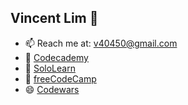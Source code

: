 
## Vincent Lim 👋
- 📫 Reach me at: v40450@gmail.com
- 🌱 [Codecademy](https://www.codecademy.com/profiles/v40450)
- 🔭 [SoloLearn](https://www.sololearn.com/Profile/19714925)
- 🔭 [freeCodeCamp](https://www.freecodecamp.org/v40450)
-  😄 [Codewars](https://www.codewars.com/users/v40450)
<!--
**v40450/v40450** is a ✨ _special_ ✨ repository because its `README.md` (this file) appears on your GitHub profile.

Here are some ideas to get you started:

- 🔭 I’m currently working on ...
- 🌱 I’m currently learning ...
- 👯 I’m looking to collaborate on ...
- 🤔 I’m looking for help with ...
- 💬 Ask me about ...
- 📫 How to reach me: ...
- 😄 Pronouns: ...
- ⚡ Fun fact: ...
-->
